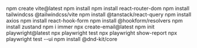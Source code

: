 npm create vite@latest
npm install 
npm install react-router-dom
npm install tailwindcss @tailwindcss/vite
npm install @tanstack/react-query
npm install axios
npm install react-hook-form
npm install @hookform/resolvers
npm install zustand
npm i immer 
npx create-email@latest
npm init playwright@latest
npx playwright test
npx playwright show-report
npx playwright test --ui
npm install @dnd-kit/core